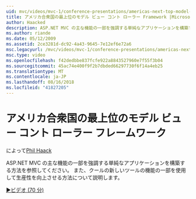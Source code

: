 ```yaml
---
uid: mvc/videos/mvc-1/conference-presentations/americas-next-top-model-view-controller-framework
title: アメリカ合衆国の最上位のモデル ビュー コント ローラー Framework |Microsoft ドキュメント
author: Haacked
description: ASP.NET MVC の主な機能の一部を強調する単純なアプリケーションを構築する方法を参照してください。 またの一部を使用して生産性を向上させる方法について説明します、.
ms.author: riande
ms.date: 05/12/2009
ms.assetid: 2ce3281d-dc92-4a43-9645-7e12ef6e72a6
msc.legacyurl: /mvc/videos/mvc-1/conference-presentations/americas-next-top-model-view-controller-framework
msc.type: video
ms.openlocfilehash: f42dedbbe837fcfe922a8843527960e7f55f3b04
ms.sourcegitcommit: 45ac74e400f9f2b7dbded66297730f6f14a4eb25
ms.translationtype: MT
ms.contentlocale: ja-JP
ms.lasthandoff: 08/16/2018
ms.locfileid: "41827205"
---
```

<a name="americas-next-top-model-view-controller-framework"></a>アメリカ合衆国の最上位のモデル ビュー コント ローラー フレームワーク
====================
によって[Phil Haack](https://github.com/Haacked)

ASP.NET MVC の主な機能の一部を強調する単純なアプリケーションを構築する方法を参照してください。 また、クールの新しいツールの機能の一部を使用して生産性を向上させる方法について説明します。

[&#9654;ビデオ (70 分)](https://channel9.msdn.com/Blogs/ASP-NET-Site-Videos/americas-next-top-model-view-controller-framework)
